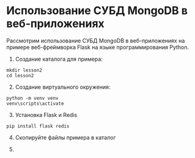 # Использование СУБД MongoDB в веб-приложениях

Рассмотрим использование СУБД MongoDB в веб-приложениях на примере веб-фреймворка Flask на языке программирования Python.

1. Создание каталога для примера:
```
mkdir lesson2
cd lesson2
```

2. Создание виртуального окружения:
```
python -m venv venv
venv\scripts\activate
```

3. Установка Flask и Redis
```
pip install flask redis
```

4. Скопируйте файлы примера в каталог

5. 
